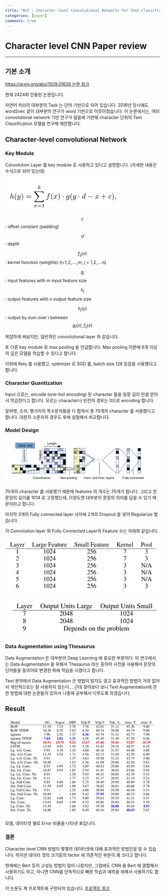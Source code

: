 ```yaml
---
title: "NLP : Character-level Convolutional Networks for Text Classification, 2016"
categories: [paper]
comments: true
---
```


# Character level CNN Paper review
---
## 기본 소개

[https://arxiv.org/abs/1509.01626 논문 링크](https://arxiv.org/abs/1509.01626)

현재 2424회 인용된 논문입니다.

자연어 처리의 대부분의 Task 는 단어 기반으로 되어 있습니다. 2016년 당시에도 word2vec 같이 대부분의 연구가 word 기반으로 이루어졌습니다. 
이 논문에서는, 여러 convolutional network 기반 연구가 많음에 기반해 character 단위의 Text Classification 모델을 연구해 제안합니다.


## Character-level convolutional Network

### Key Module

Convolution Layer 를 key module 로 사용하고 있다고 설명합니다. (자세한 내용은 수식으로 되어 있는데)

![conv수식](../assets/post_img/paper/paper2_1.png)

$$c$$ : offset constant (padding)

$$d$$ : depth

$$f_{ij}(x)$$ : kernel function (weights) (i=1,2,....,m, j = 1,2,....n)

$$g_{i}$$ : input features with m input feature size

$$h_{j}$$ : output features with n output feature size

$$h_{j}(y)$$ : output by sum over i between $$g_{i}(x), f_{ij}(x)$$


복잡하게 써놨지만, 일반적인 convolutional layer 와 같습니다.


또 다른 key module 로 max pooling 을 언급합니다. Max pooling 덕분에 6개 이상의 깊은 모델을 학습할 수 있다고 합니다.

이외에 Relu 를 사용했고, optimizer 로 SGD 를, batch size 128 등등을 사용했다고 합니다.

### Character Quantization

Input 으로는, encode (one-hot encoding) 된 character 들을 일정 길이 만큼 받아서 학습한다고 합니다. 모르는 character나 빈칸의 경우는 0으로 encoding 합니다.

알파벳, 숫자, 몇가지의 특수문자들을 다 합쳐서 총 70개의 character 를 사용했다고 합니다. 대문자 소문자의 경우도 후에 실험해서 비교합니다.


### Model Design

![model](../assets/post_img/paper/paper2_2.png)

70개의 character 를 사용했기 때문에 features 의 개수는 70개가 됩니다. 그리고 한 문장의 길이를 1014 로 고정했는데, 이정도면 대부분의 문장의 의미를 담을 수 있기 때문이라고 합니다.

마지막 3개의 Fully connected layer 사이에 2개의 Dropout 을 넣어 Regularize 했습니다.

각 Convolution layer 와 Fully Connected Layer의 Feature 수는 아래와 같습니다.

![cnn_units](../assets/post_img/paper/paper2_3.png)

![dense_units](../assets/post_img/paper/paper2_4.png)


### Data Augmentation using Thesaurus

Data Augmentation 은 대부분의 Deep Learning 에 중요한 부분이다. 이 연구에서는 Data Augmentation 을 위해서 Thesaurus 라는 동의어 사전을 사용해서 문장의 단어들을 동의어로 변경한 뒤에 학습을 시켰다고 합니다. 

Text 분야에서 Data Augmentation 은 방법이 많지도 않고 효과적인 방법이 거의 없어서 개인적으로는 잘 사용하지 않는다... 근데 찾아보다 보니 Text Augmentation에 관한 방법에 대한 논문들이 있어서 나중에 공부해서 다루도록 하겠습니다.


## Result

![result](../assets/post_img/paper/paper2_5.png)

모델, 데이터셋 별로 Error 비율을 나타낸 표입니다.


### 결론

Character level CNN 방법이 몇몇의 데이터셋에 대해 효과적인 방법인걸 알 수 있습니다. 하지만 데이터 셋의 크기등의 factor 에 의존적인 부분이 꽤 크다고 합니다.

현재에는 Bert 등의 고성능 방법이 많이 나왔지만, 그럼에도 CNN 을 Bert 에 결합해서 사용하기도 하고, 아니면 CNN를 단독적으로 빠른 학습과 예측을 위해서 사용하기도 합니다.


이 논문도 제 프로젝트에 구현되어 있습니다.
[프로젝트 링크](https://github.com/paper-cat/Text-Classifications)

<script type="text/javascript" 
src="https://cdn.mathjax.org/mathjax/latest/MathJax.js?config=TeX-AMS_HTML">
</script>
